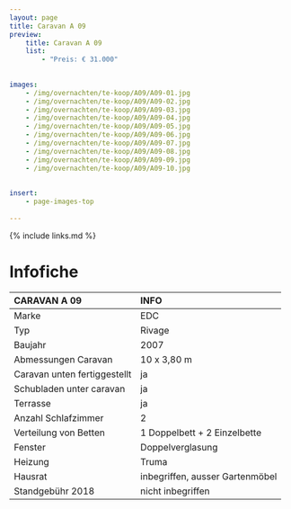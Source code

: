 ```yaml
---
layout: page
title: Caravan A 09
preview: 
    title: Caravan A 09
    list:
        - "Preis: € 31.000"
        
        
images:
    - /img/overnachten/te-koop/A09/A09-01.jpg
    - /img/overnachten/te-koop/A09/A09-02.jpg
    - /img/overnachten/te-koop/A09/A09-03.jpg
    - /img/overnachten/te-koop/A09/A09-04.jpg
    - /img/overnachten/te-koop/A09/A09-05.jpg
    - /img/overnachten/te-koop/A09/A09-06.jpg
    - /img/overnachten/te-koop/A09/A09-07.jpg
    - /img/overnachten/te-koop/A09/A09-08.jpg
    - /img/overnachten/te-koop/A09/A09-09.jpg
    - /img/overnachten/te-koop/A09/A09-10.jpg
    
    
insert:
    - page-images-top
    
---
```


{% include links.md %}



# Infofiche 

CARAVAN A 09                | INFO        | 
:---------------------------|:------------|
Marke                       |EDC
Typ                         |Rivage
Baujahr                     |2007
Abmessungen Caravan         |10 x 3,80 m
Caravan unten fertiggestellt|ja
Schubladen unter caravan    |ja
Terrasse                    |ja
Anzahl Schlafzimmer         |2
Verteilung von Betten       |1 Doppelbett + 2 Einzelbette
Fenster                     |Doppelverglasung
Heizung                     |Truma
Hausrat                     |inbegriffen, ausser Gartenmöbel
Standgebühr 2018            |nicht inbegriffen